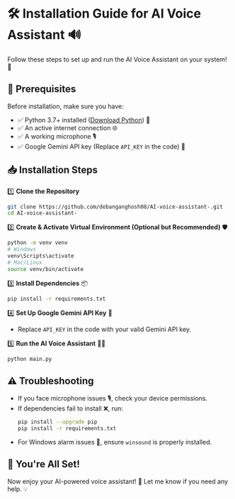 # 🛠️ Installation Guide for AI Voice Assistant 🔊

Follow these steps to set up and run the AI Voice Assistant on your system! 🚀

## 📌 Prerequisites
Before installation, make sure you have:
- ✅ Python 3.7+ installed ([Download Python](https://www.python.org/downloads/)) 🐍
- ✅ An active internet connection 🌐
- ✅ A working microphone 🎙️
- ✅ Google Gemini API key (Replace `API_KEY` in the code) 🔑

## 📥 Installation Steps

1️⃣ **Clone the Repository**
```bash
git clone https://github.com/debanganghosh08/AI-voice-assistant-.git
cd AI-voice-assistant-
```

2️⃣ **Create & Activate Virtual Environment (Optional but Recommended)** 🛡️
```bash
python -m venv venv
# Windows
venv\Scripts\activate
# Mac/Linux
source venv/bin/activate
```

3️⃣ **Install Dependencies** 📦
```bash
pip install -r requirements.txt
```

4️⃣ **Set Up Google Gemini API Key** 🔑
- Replace `API_KEY` in the code with your valid Gemini API key.

5️⃣ **Run the AI Voice Assistant** 🏃‍♂️
```bash
python main.py
```

## ⚠️ Troubleshooting
- If you face microphone issues 🎙️, check your device permissions.
- If dependencies fail to install ❌, run:
  ```bash
  pip install --upgrade pip
  pip install -r requirements.txt
  ```
- For Windows alarm issues 🔔, ensure `winsound` is properly installed.

## 🎯 You're All Set!
Now enjoy your AI-powered voice assistant! 🎉 Let me know if you need any help. 💡

